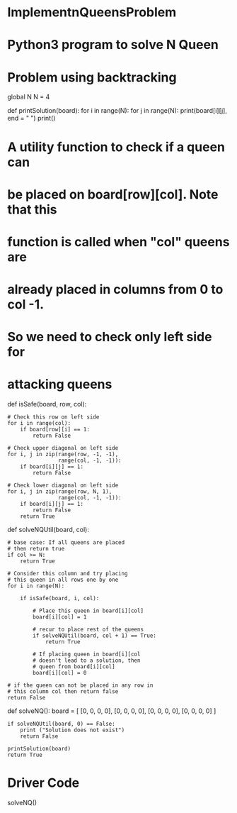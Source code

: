 # ImplementnQueensProblem
# Python3 program to solve N Queen
# Problem using backtracking
global N
N = 4

def printSolution(board):
	for i in range(N):
		for j in range(N):
			print(board[i][j], end = " ")
		print()

# A utility function to check if a queen can
# be placed on board[row][col]. Note that this
# function is called when "col" queens are
# already placed in columns from 0 to col -1.
# So we need to check only left side for
# attacking queens
def isSafe(board, row, col):

	# Check this row on left side
	for i in range(col):
		if board[row][i] == 1:
			return False

	# Check upper diagonal on left side
	for i, j in zip(range(row, -1, -1),
					range(col, -1, -1)):
		if board[i][j] == 1:
			return False

	# Check lower diagonal on left side
	for i, j in zip(range(row, N, 1),
					range(col, -1, -1)):
		if board[i][j] == 1:
			return False
		return True

def solveNQUtil(board, col):
	
	# base case: If all queens are placed
	# then return true
	if col >= N:
		return True

	# Consider this column and try placing
	# this queen in all rows one by one
	for i in range(N):

		if isSafe(board, i, col):
			
			# Place this queen in board[i][col]
			board[i][col] = 1

			# recur to place rest of the queens
			if solveNQUtil(board, col + 1) == True:
				return True

			# If placing queen in board[i][col
			# doesn't lead to a solution, then
			# queen from board[i][col]
			board[i][col] = 0

	# if the queen can not be placed in any row in
	# this column col then return false
	return False

def solveNQ():
	board = [ [0, 0, 0, 0],
			[0, 0, 0, 0],
			[0, 0, 0, 0],
			[0, 0, 0, 0] ]

	if solveNQUtil(board, 0) == False:
		print ("Solution does not exist")
		return False

	printSolution(board)
	return True

# Driver Code
solveNQ()
